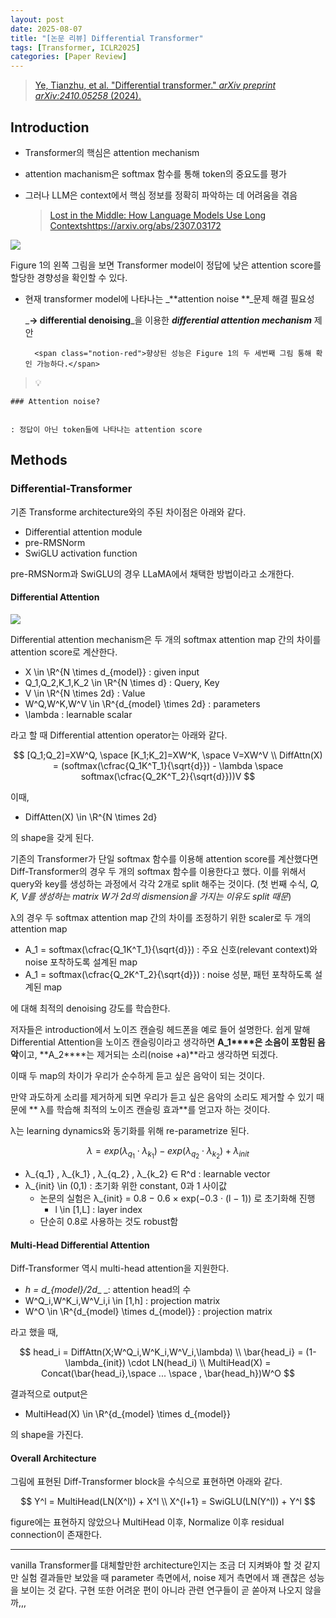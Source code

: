 ```yaml
---
layout: post
date: 2025-08-07
title: "[논문 리뷰] Differential Transformer"
tags: [Transformer, ICLR2025]
categories: [Paper Review]
---
```


> [Ye, Tianzhu, et al. "Differential transformer." ](https://arxiv.org/abs/2410.05258)[_arXiv preprint arXiv:2410.05258_](https://arxiv.org/abs/2410.05258)[ (2024).](https://arxiv.org/abs/2410.05258)



## Introduction

- Transformer의 핵심은 attention mechanism
- attention machanism은 softmax 함수를 통해 token의 중요도를 평가
- 그러나 LLM은 context에서 핵심 정보를 정확히 파악하는 데 어려움을 겪음

	> [Lost in the Middle: How Language Models Use Long Contextshttps://arxiv.org/abs/2307.03172](https://arxiv.org/abs/2307.03172)


![](https://prod-files-secure.s3.us-west-2.amazonaws.com/542b861c-36a8-4051-84e5-8804b6728dba/9083ea56-691a-4752-ae26-47f403431ac8/image.png?X-Amz-Algorithm=AWS4-HMAC-SHA256&X-Amz-Content-Sha256=UNSIGNED-PAYLOAD&X-Amz-Credential=ASIAZI2LB4667AUUXDTY%2F20250826%2Fus-west-2%2Fs3%2Faws4_request&X-Amz-Date=20250826T200101Z&X-Amz-Expires=3600&X-Amz-Security-Token=IQoJb3JpZ2luX2VjECQaCXVzLXdlc3QtMiJHMEUCIQD6xlwny2WZdIeLQIC1ZDlxp3D84xWxQtevI9yacCXelAIgC2fTs44pkZY41POdfL5QeuLR0BIQdO6iWztjK173K1Aq%2FwMIfBAAGgw2Mzc0MjMxODM4MDUiDO62LFntcqoub63iUircA4k3Icmzq7uMHaRWHFQaAvzymhUUO9dZVCdknUBj1MVR0kykT1hbyvucan6OsoYuqwHxYpAwC98DctcqT3E%2BMszvS7R%2F74nxjR6ZFJwciNB249AYekEr6Rmhk877pfaIqRsZVFXcXNysACKcv7y4lfvWdKXsG4NvkSDD6lme7x810lWpbZf1gfwasZqb9G6J5oxDJuhuWuI%2BqbG9bdMr3ZiTW65fFMIGvDT3EPKmRqhq3IOBAjLPXb2wiw1xhrH36aWuZuz9RvCJew1JDQLt6v7B%2BUoX9BQAzmYzWJdIvMrz%2Fylr5RYBkTUjt1AK4QMfHWV5Big6YliiUWHbHR1S9EdhZvvytwxEaux5cozFQo53YX2UI%2BhIK1enwX5wCintwiQzCujWUynXA4qN2un%2BHO2gyea%2BFec1%2BYhVPhro1pkjb1x7PAr5bU3wHoovr7mpC5EsPd8uOSuLrql0i%2FPO1VtqvM7iN3UjiAG8URTTUqte5RXyPkzNlaCcxnSbL349yDvUkbukragzH8s3acf4zEZN8ovnRm3BqWp%2FrHb6nKsyq3gR2sKs4Yr3lpQUpxG%2FDZTdueOajewwjjuey1kne%2B5zbScvCt%2FbXo9nZ4z1d9VNSsvsWc1KdoxsK2z3MJGRuMUGOqUBjfBtMQGO%2Fm9f95PIa5UrbwbRAlr45tB9Z8XNeCcKPfLrB7IOno%2Fydzd5TRFKhDkmhCwYRXT8kbyVxDp3f%2Fx2npVoYYthr8od2CegWhveoJXbu8i6fMrnmUxrr8rGhs5fEzhmeGojTHSg2IzHAuNHyq%2BNhHxyfy9LTFOU1arypIX7oVq2sDgp%2FVAet9NA2uDhBpICKEAdP4m087VVUCEX4lin%2FgSR&X-Amz-Signature=72780c099cb3b8f653cc2b5eba935ad3256de525cb143618ade8918c09b759f6&X-Amz-SignedHeaders=host&x-amz-checksum-mode=ENABLED&x-id=GetObject)


Figure 1의 왼쪽 그림을 보면 Transformer model이 정답에 낮은 attention score를 할당한 경향성을 확인할 수 있다.

- 현재 transformer model에 나타나는 _**attention noise **_문제 해결 필요성

	_**→ differential denoising**_을 이용한 _**differential attention mechanism**_ 제안


		<span class="notion-red">향상된 성능은 Figure 1의 두 세번째 그림 통해 확인 가능하다.</span>


> 💡 


	### Attention noise?


	: 정답이 아닌 token들에 나타나는 attention score



## Methods



### Differential-Transformer


기존 Transforme architecture와의 주된 차이점은 아래와 같다.

- Differential attention module
- pre-RMSNorm
- SwiGLU activation function

pre-RMSNorm과 SwiGLU의 경우 LLaMA에서 채택한 방법이라고 소개한다.



#### Differential Attention


![](https://prod-files-secure.s3.us-west-2.amazonaws.com/542b861c-36a8-4051-84e5-8804b6728dba/116d70b2-1963-4810-9167-f4c7d8a06e8f/image.png?X-Amz-Algorithm=AWS4-HMAC-SHA256&X-Amz-Content-Sha256=UNSIGNED-PAYLOAD&X-Amz-Credential=ASIAZI2LB4667AUUXDTY%2F20250826%2Fus-west-2%2Fs3%2Faws4_request&X-Amz-Date=20250826T200101Z&X-Amz-Expires=3600&X-Amz-Security-Token=IQoJb3JpZ2luX2VjECQaCXVzLXdlc3QtMiJHMEUCIQD6xlwny2WZdIeLQIC1ZDlxp3D84xWxQtevI9yacCXelAIgC2fTs44pkZY41POdfL5QeuLR0BIQdO6iWztjK173K1Aq%2FwMIfBAAGgw2Mzc0MjMxODM4MDUiDO62LFntcqoub63iUircA4k3Icmzq7uMHaRWHFQaAvzymhUUO9dZVCdknUBj1MVR0kykT1hbyvucan6OsoYuqwHxYpAwC98DctcqT3E%2BMszvS7R%2F74nxjR6ZFJwciNB249AYekEr6Rmhk877pfaIqRsZVFXcXNysACKcv7y4lfvWdKXsG4NvkSDD6lme7x810lWpbZf1gfwasZqb9G6J5oxDJuhuWuI%2BqbG9bdMr3ZiTW65fFMIGvDT3EPKmRqhq3IOBAjLPXb2wiw1xhrH36aWuZuz9RvCJew1JDQLt6v7B%2BUoX9BQAzmYzWJdIvMrz%2Fylr5RYBkTUjt1AK4QMfHWV5Big6YliiUWHbHR1S9EdhZvvytwxEaux5cozFQo53YX2UI%2BhIK1enwX5wCintwiQzCujWUynXA4qN2un%2BHO2gyea%2BFec1%2BYhVPhro1pkjb1x7PAr5bU3wHoovr7mpC5EsPd8uOSuLrql0i%2FPO1VtqvM7iN3UjiAG8URTTUqte5RXyPkzNlaCcxnSbL349yDvUkbukragzH8s3acf4zEZN8ovnRm3BqWp%2FrHb6nKsyq3gR2sKs4Yr3lpQUpxG%2FDZTdueOajewwjjuey1kne%2B5zbScvCt%2FbXo9nZ4z1d9VNSsvsWc1KdoxsK2z3MJGRuMUGOqUBjfBtMQGO%2Fm9f95PIa5UrbwbRAlr45tB9Z8XNeCcKPfLrB7IOno%2Fydzd5TRFKhDkmhCwYRXT8kbyVxDp3f%2Fx2npVoYYthr8od2CegWhveoJXbu8i6fMrnmUxrr8rGhs5fEzhmeGojTHSg2IzHAuNHyq%2BNhHxyfy9LTFOU1arypIX7oVq2sDgp%2FVAet9NA2uDhBpICKEAdP4m087VVUCEX4lin%2FgSR&X-Amz-Signature=77314fc145a609cadeda2a1025513778c3523a0772083040cdd83ba43e97f031&X-Amz-SignedHeaders=host&x-amz-checksum-mode=ENABLED&x-id=GetObject)


Differential attention mechanism은 두 개의 softmax attention map 간의 차이를 attention score로 계산한다.

- X \in \R^{N \times d\_{model}} : given input
- Q\_1,Q\_2,K\_1,K\_2 \in \R^{N \times d} : Query, Key
- V \in \R^{N \times 2d} : Value
- W^Q,W^K,W^V \in \R^{d\_{model} \times 2d} : parameters
- \lambda : learnable scalar

라고 할 때 Differential attention operator는 아래와 같다.


$$
[Q_1;Q_2]=XW^Q, \space [K_1;K_2]=XW^K, \space V=XW^V \\
DiffAttn(X) = (softmax(\cfrac{Q_1K^T_1}{\sqrt{d}}) - \lambda \space softmax(\cfrac{Q_2K^T_2}{\sqrt{d}}))V
$$


이때,

- DiffAtten(X) \in \R^{N \times 2d}

의 shape을 갖게 된다.


기존의 Transformer가 단일 softmax 함수를 이용해 attention score를 계산했다면 Diff-Transformer의 경우 두 개의 softmax 함수를 이용한다고 했다. 이를 위해서 query와 key를 생성하는 과정에서 각각 2개로 split 해주는 것이다. <span class="notion-red">(첫 번째 수식, </span><span class="notion-red">_Q, K, V를 생성하는 matrix W가 2d의 dismension을 가지는 이유도 split 때문_</span><span class="notion-red">)</span>


 λ의 경우 두 softmax attention map 간의 차이를 조정하기 위한 scaler로 두 개의 attention map

- A\_1 = softmax(\cfrac{Q\_1K^T\_1}{\sqrt{d}}) : 주요 신호(relevant context)와 noise 포착하도록 설계된 map
- A\_1 = softmax(\cfrac{Q\_2K^T\_2}{\sqrt{d}}) : noise 성분, 패턴 포착하도록 설계된 map 

에 대해 최적의 denoising 강도를 학습한다.


저자들은 introduction에서 노이즈 캔슬링 헤드폰을 예로 들어 설명한다. 쉽게 말해 Differential Attention을 노이즈 캔슬링이라고 생각하면 **A\_1****은 소음이 포함된 음악**이고, **A\_2****는 제거되는 소리(noise +a)**라고 생각하면 되겠다. 


이때 두 map의 차이가 우리가 순수하게 듣고 싶은 음악이 되는 것이다. 


만약 과도하게 소리를 제거하게 되면 우리가 듣고 싶은 음악의 소리도 제거할 수 있기 때문에 ** λ를 학습해 최적의 노이즈 캔슬링 효과**를 얻고자 하는 것이다.


λ는 learning dynamics와 동기화를 위해 re-parametrize 된다.


$$
\lambda = exp(\lambda_{q_1} \cdot \lambda_{k_1}) - exp(\lambda_{q_2} \cdot \lambda_{k_2}) + \lambda_{init}
$$

- λ\_{q\_1} , λ\_{k\_1} , λ\_{q\_2} , λ\_{k\_2} ∈ R^d : learnable vector
- λ\_{init} \in (0,1) : 초기화 위한 constant, 0과 1 사이값
	- 논문의 실험은 λ\_{init} = 0.8 − 0.6 × exp(−0.3 · (l − 1)) 로 초기화해 진행
		- l \in [1,L] : layer index
	- 단순히 0.8로 사용하는 것도 robust함


#### **Multi-Head Differential Attention**


Diff-Transformer 역시 multi-head attention을 지원한다.

- _h = d\_{model}/2d__ _: attention head의 수
- W^Q\_i,W^K\_i,W^V\_i,i \in [1,h] : projection matrix
- W^O \in \R^{d\_{model} \times d\_{model}} : projection matrix

라고 했을 때,


$$
head_i = DiffAttn(X;W^Q_i,W^K_i,W^V_i,\lambda) \\
\bar{head_i} = (1-\lambda_{init}) \cdot LN(head_i) \\
MultiHead(X) = Concat(\bar{head_i},\space ... \space , \bar{head_h})W^O
$$


결과적으로 output은

- MultiHead(X) \in \R^{d\_{model} \times d\_{model}}

의 shape을 가진다.



#### Overall Architecture


그림에 표현된 Diff-Transformer block을 수식으로 표현하면 아래와 같다.


$$
Y^l = MultiHead(LN(X^l)) + X^l \\
X^{l+1} = SwiGLU(LN(Y^l)) + Y^l
$$


figure에는 표현하지 않았으나 MultiHead 이후, Normalize 이후 residual connection이 존재한다.


---


vanilla Transformer를 대체할만한 architecture인지는 조금 더 지켜봐야 할 것 같지만 실험 결과들만 보았을 때 parameter 측면에서, noise 제거 측면에서 꽤 괜찮은 성능을 보이는 것 같다. 구현 또한 어려운 편이 아니라 관련 연구들이 곧 쏟아져 나오지 않을까,,,

